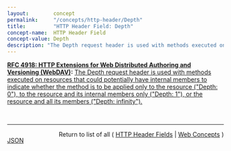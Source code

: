 ```yaml
---
layout:        concept
permalink:     "/concepts/http-header/Depth"
title:         "HTTP Header Field: Depth"
concept-name:  HTTP Header Field
concept-value: Depth
description: "The Depth request header is used with methods executed on resources that could potentially have internal members to indicate whether the method is to be applied only to the resource (\"Depth: 0\"), to the resource and its internal members only (\"Depth: 1\"), or the resource and all its members (\"Depth: infinity\")."
---
```


**[RFC 4918: HTTP Extensions for Web Distributed Authoring and Versioning (WebDAV)](/specs/IETF/RFC/4918 "Web Distributed Authoring and Versioning (WebDAV) consists of a set of methods, headers, and content-types ancillary to HTTP/1.1 for the management of resource properties, creation and management of resource collections, URL namespace manipulation, and resource locking (collision avoidance)."):** [The Depth request header is used with methods executed on resources that could potentially have internal members to indicate whether the method is to be applied only to the resource ("Depth: 0"), to the resource and its internal members only ("Depth: 1"), or the resource and all its members ("Depth: infinity").](http://tools.ietf.org/html/rfc4918#section-10.2 "Read documentation for HTTP Header Field &#34;Depth&#34;")

<br/>
<hr/>

<p style="float : left"><a href="./Depth.json" title="JSON representing this particular Web Concept value">JSON</a></p>
<p style="text-align: right">Return to list of all ( <a href="../http-header/">HTTP Header Fields</a> | <a href="../">Web Concepts</a> )</p>
